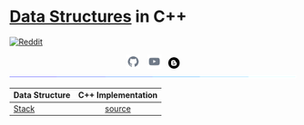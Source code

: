 # [Data Structures](https://en.wikipedia.org/wiki/Data_structure) in C++
[![Reddit](https://img.shields.io/badge/Reddit-FF4500?style=for-the-badge&logo=reddit&logoColor=white)](https://www.reddit.com/r/datastructures/) 

<p align="center">
    <a href="https://github.com/cybersecurity-dev/"><img height="25" src="https://github.com/cybersecurity-dev/cybersecurity-dev/blob/main/assets/github.svg" alt="GitHub"></a>
    &nbsp;
    <a href="https://www.youtube.com/@CyberThreatDefence"><img height="25" src="https://github.com/cybersecurity-dev/cybersecurity-dev/blob/main/assets/youtube.svg" alt="YouTube"></a>
    &nbsp;
    <a href="https://cyberthreatdefence.com/my_awesome_lists"><img height="20" src="https://github.com/cybersecurity-dev/cybersecurity-dev/blob/main/assets/blog.svg" alt="My Awesome Lists"></a>
    <img src="https://github.com/cybersecurity-dev/cybersecurity-dev/blob/main/assets/bar.gif">
</p>






| Data Structure | C++ Implementation |
|----|:----:|
|[Stack](https://en.wikipedia.org/wiki/Stack_(abstract_data_type))|[source](#)|
